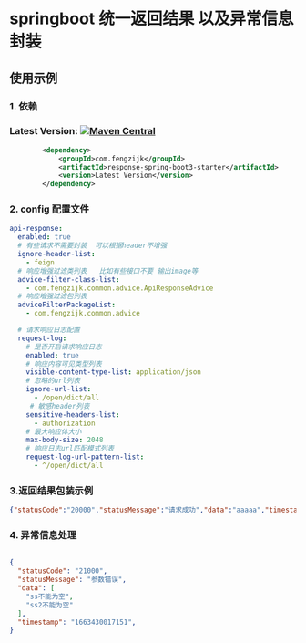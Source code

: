 # springboot 统一返回结果 以及异常信息封装 

## 使用示例


### 1. 依赖
### Latest Version: [![Maven Central](https://img.shields.io/maven-central/v/com.fengzijk/response-spring-boot3-starter.svg)](https://central.sonatype.com/search?q=&namespace=com.fengzijk&name=response-spring-boot3-starter)


``` xml
        <dependency>
            <groupId>com.fengzijk</groupId>
            <artifactId>response-spring-boot3-starter</artifactId>
            <version>Latest Version</version>
        </dependency>
```


### 2. config 配置文件
~~~yml
api-response:
  enabled: true
  # 有些请求不需要封装  可以根据header不增强
  ignore-header-list:
    - feign
  # 响应增强过滤类列表   比如有些接口不要 输出image等
  advice-filter-class-list:
    - com.fengzijk.common.advice.ApiResponseAdvice
  # 响应增强过滤包列表
  adviceFilterPackageList:
    - com.fengzijk.common.advice

  # 请求响应日志配置
  request-log:
    # 是否开启请求响应日志
    enabled: true
    # 响应内容可见类型列表
    visible-content-type-list: application/json
    # 忽略的url列表
    ignore-url-list:
      - /open/dict/all
     # 敏感header列表
    sensitive-headers-list:
      - authorization
    # 最大响应体大小
    max-body-size: 2048
    # 响应日志url匹配模式列表
    request-log-url-pattern-list:
      - ^/open/dict/all

~~~


### 3.返回结果包装示例

~~~json
{"statusCode":"20000","statusMessage":"请求成功","data":"aaaaa","timestamp":"1735724275333"}
~~~

### 4. 异常信息处理
~~~json

{
  "statusCode": "21000",
  "statusMessage": "参数错误",
  "data": [
    "ss不能为空",
    "ss2不能为空"
  ],
  "timestamp": "1663430017151",
}


~~~

